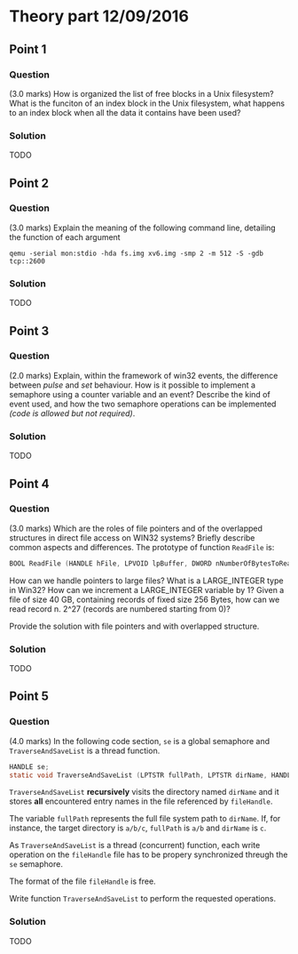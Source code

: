 # Theory part 12/09/2016

## Point 1

### Question

(3.0 marks) How is organized the list of free blocks in a Unix filesystem? What is the funciton of an index block in the Unix filesystem, what happens to an index block when all the data it contains have been used?

### Solution

TODO

## Point 2

### Question

(3.0 marks) Explain the meaning of the following command line, detailing the function of each argument

`qemu -serial mon:stdio -hda fs.img xv6.img -smp 2 -m 512 -S -gdb tcp::2600`

### Solution

TODO

## Point 3

### Question

(2.0 marks) Explain, within the framework of win32 events, the difference between *pulse* and *set* behaviour. How is it possible to implement a semaphore using a counter variable and an event? Describe the kind of event used, and how the two semaphore operations can be implemented *(code is allowed but not required)*.

### Solution

TODO

## Point 4

### Question

(3.0 marks) Which are the roles of file pointers and of the overlapped structures in direct file access on WIN32 systems? Briefly describe common aspects and differences. The prototype of function `ReadFile` is:

```c
BOOL ReadFile (HANDLE hFile, LPVOID lpBuffer, DWORD nNumberOfBytesToRead, LPDWORD lpNumberOfBytesRead, LPOVERLAPPED lpOverlapped)
```

How can we handle pointers to large files? What is a LARGE_INTEGER type in Win32? How can we increment a LARGE_INTEGER variable by 1? Given a file of size 40 GB, containing records of fixed size 256 Bytes, how can we read record n. 2^27 (records are numbered starting from 0)?

Provide the solution with file pointers and with overlapped structure.

### Solution

TODO

## Point 5

### Question

(4.0 marks) In the following code section, `se` is a global semaphore and `TraverseAndSaveList` is a thread function.

```c
HANDLE se;
static void TraverseAndSaveList (LPTSTR fullPath, LPTSTR dirName, HANDLE fileHandle);
```

`TraverseAndSaveList` **recursively** visits the directory named `dirName` and it stores **all** encountered entry names in the file referenced by `fileHandle`.

The variable `fullPath` represents the full file system path to `dirName`. If, for instance, the target directory is `a/b/c`, `fullPath` is `a/b` and `dirName` is `c`.

As `TraverseAndSaveList` is a thread (concurrent) function, each write operation on the `fileHandle` file has to be propery synchronized threugh the `se` semaphore.

The format of the file `fileHandle` is free.

Write function `TraverseAndSaveList` to perform the requested operations.

### Solution

TODO
